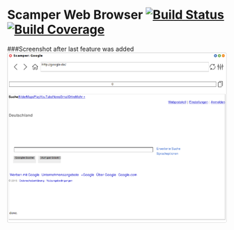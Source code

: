 Scamper Web Browser [![Build Status](https://travis-ci.org/HPI-SWA-Teaching/Scamper.svg?branch=dev)](https://travis-ci.org/HPI-SWA-Teaching/Scamper)  [![Build Coverage](https://coveralls.io/repos/github/HPI-SWA-Teaching/Scamper/badge.svg?branch=master)](https://coveralls.io/github/HPI-SWA-Teaching/Scamper?branch=master)
===================

###Screenshot after last feature was added
![screenshot](https://raw.githubusercontent.com/HPI-SWA-Teaching/Scamper/master/tests/scamper.png)
